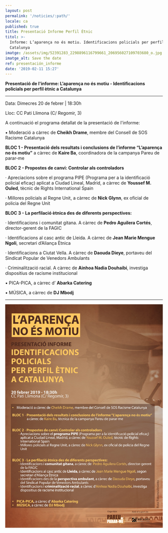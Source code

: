 ```yaml
---
layout: post
permalink: '/noticies/:path/'
locale: ca
published: true
title: Presentació Informe Perfil Ètnic
titol: >-
  Informe: L’aparença no és motiu. Identificacions policials per perfil ètnic a
  Catalunya
imatge: /assets/img/52391283_2298896116799661_206956027109703680_o.jpg
imatge_alt: Save the date
ref: presentación_informe
date: '2019-02-11 15:27'
---
```

**Presentació de l'informe: L’aparença no és motiu - Identificacions policials per perfil ètnic a Catalunya**

- - -



Data: Dimecres 20 de febrer | 18:30h

Lloc: CC Pati Llimona (C/ Regomir, 3)

A continuació el programa detallat de la presentació de l'informe:

▪️    Moderació a càrrec de **Cheikh Drame**, membre del Consell de SOS Racisme Catalunya

**BLOC 1 - Presentació dels resultats i conclusions de l’informe “L’aparença no és motiu”** a càrrec de **Kaire Ba**, coordinadora de la campanya Pareu de parar-me

**BLOC 2 - Propostes de canvi: Controlar als controladors**

· Apreciacions sobre el programa PIPE (Programa per a la identificació policial eficaç) aplicat a Ciudad Lineal, Madrid, a càrrec de **Youssef M. Ouled**, tècnic de Rights International Spain

· Millores policials al Regne Unit, a càrrec de **Nick Glynn**, ex oficial de policia del Regne Unit

**BLOC 3 - La perfilació ètnica des de diferents perspectives:**

· Identificacions i comunitat gitana. A càrrec de **Pedro Aguilera Cortés**, director-gerent de la FAGIC

· Identificacions al casc antic de Lleida. A càrrec de **Jean Marie Mengue Ngoli**, secretari d’Aliança Ètnica

· Identificacions a Ciutat Vella. A càrrec de **Daouda Dieye**, portaveu del Sindicat Popular de Venedors Ambulants

· Criminalització racial. A càrrec de **Ainhoa Nadia Douhaibi**, investiga dispositius de racisme institucional

▪️    PICA-PICA, a càrrec d’ **Abarka Catering**

▪️    MÚSICA, a càrrec de **DJ Mbodj**

****

![](/assets/img/cartell-petit.jpg)
